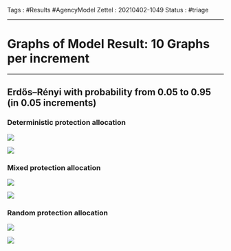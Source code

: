 Tags :    #Results #AgencyModel 
Zettel :  20210402-1049
Status : #triage 

-----

# Graphs of Model Result: 10 Graphs per increment

-----

## Erdős–Rényi with probability from 0.05 to 0.95 (in 0.05 increments)

### Deterministic protection allocation

![](Results/charts/percent_infected/0.05-0.95/Deterministic.jpg)

![](Results/charts/winners/0.05-0.95/Deterministic.jpg)


### Mixed protection allocation

![](Results/charts/percent_infected/0.05-0.95/Mixed.jpg)

![](Results/charts/winners/0.05-0.95/Mixed.jpg)


### Random protection allocation

![](Results/charts/percent_infected/0.05-0.95/Random.jpg)

![](Results/charts/winners/0.05-0.95/Random.jpg)


